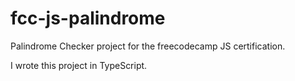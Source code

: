 # fcc-js-palindrome
Palindrome Checker project for the freecodecamp JS certification.

I wrote this project in TypeScript.
